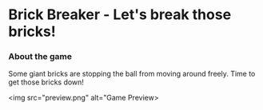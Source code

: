 <h1>Brick Breaker - Let's break those bricks!</h2>

<section class="about">
<h3>About the game</h3>
<p>Some giant bricks are stopping the ball from moving around freely. Time to get those bricks down!

<img src="preview.png" alt="Game Preview>
